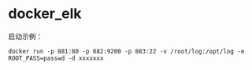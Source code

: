 # docker_elk

启动示例：

	docker run -p 881:80 -p 882:9200 -p 883:22 -v /root/log:/opt/log -e ROOT_PASS=passwd -d xxxxxxx